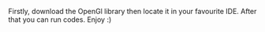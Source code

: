 Firstly, download the OpenGl library then locate it in your favourite IDE. After that you can run codes. Enjoy :)
